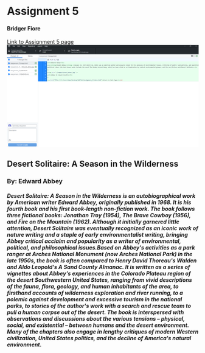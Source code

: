 # Assignment 5 
#### Bridger Fiore
[Link to Assignment 5 page](https://bridgerfiore.github.io/MART341-WebDesign/Assignment_05/)
![Screeshot of GitHub Desktop](./MART341_GitHub_screenshot.png)
## Desert Solitaire: A Season in the Wilderness
### By: Edward Abbey 
##### **Desert Solitaire: A Season in the Wilderness** is an autobiographical work by American writer Edward Abbey, originally published in 1968. It is his fourth book and his first book-length non-fiction work. The book follows three fictional books: Jonathan Troy (1954), The Brave Cowboy (1956), and Fire on the Mountain (1962). Although it initially garnered little attention, Desert Solitaire was eventually recognized as an iconic work of nature writing and a staple of early environmentalist writing, bringing Abbey critical acclaim and popularity as a writer of environmental, political, and philosophical issues.Based on Abbey's activities as a park ranger at Arches National Monument (now Arches National Park) in the late 1950s, the book is often compared to Henry David Thoreau's Walden and Aldo Leopold's A Sand County Almanac. It is written as a series of vignettes about Abbey's experiences in the Colorado Plateau region of the desert Southwestern United States, ranging from vivid descriptions of the fauna, flora, geology, and human inhabitants of the area, to firsthand accounts of wilderness exploration and river running, to a polemic against development and excessive tourism in the national parks, to stories of the author's work with a search and rescue team to pull a human corpse out of the desert. The book is interspersed with observations and discussions about the various tensions – physical, social, and existential – between humans and the desert environment. Many of the chapters also engage in lengthy critiques of modern Western civilization, United States politics, and the decline of America's natural environment.